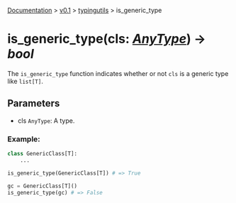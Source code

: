 [Documentation](/docs/documentation.md) >
 [v0.1](/docs/0.1/version.md) >
  [typingutils](/docs/0.1/typingutils/module.md) >
   is_generic_type

# is_generic_type(cls: _[AnyType](any_type.md)_) -> _bool_

The `is_generic_type` function  indicates whether or not `cls` is a generic type like `list[T]`.

## Parameters

- cls `AnyType`: A type.

### Example:
```python
class GenericClass[T]:
    ...

is_generic_type(GenericClass[T]) # => True

gc = GenericClass[T]()
is_generic_type(gc) # => False
```